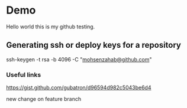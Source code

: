 # Demo
Hello world this is my github testing.

## Generating ssh or deploy keys for a repository
 ssh-keygen -t rsa -b 4096 -C "mohsenzahab@github.com"

 ### Useful links
 https://gist.github.com/gubatron/d96594d982c5043be6d4

 new change on feature branch
